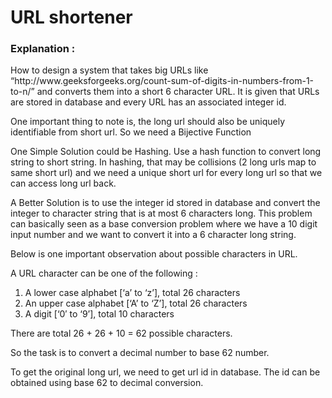 URL shortener
============

<h3>
Explanation :
</h3>
How to design a system that takes big URLs like “http://www.geeksforgeeks.org/count-sum-of-digits-in-numbers-from-1-to-n/” and converts them into a short 6 character URL. It is given that URLs are stored in database and every URL has an associated integer id.

One important thing to note is, the long url should also be uniquely identifiable from short url. So we need a Bijective Function

One Simple Solution could be Hashing. Use a hash function to convert long string to short string. In hashing, that may be collisions (2 long urls map to same short url) and we need a unique short url for every long url so that we can access long url back.

A Better Solution is to use the integer id stored in database and convert the integer to character string that is at most 6 characters long. This problem can basically seen as a base conversion problem where we have a 10 digit input number and we want to convert it into a 6 character long string.

Below is one important observation about possible characters in URL.

A URL character can be one of the following :<br>
1) A lower case alphabet [‘a’ to ‘z’], total 26 characters <br>
2) An upper case alphabet [‘A’ to ‘Z’], total 26 characters <br>
3) A digit [‘0′ to ‘9’], total 10 characters

There are total 26 + 26 + 10 = 62 possible characters.

So the task is to convert a decimal number to base 62 number.

To get the original long url, we need to get url id in database. The id can be obtained using base 62 to decimal conversion.